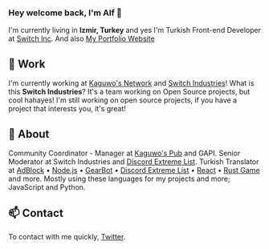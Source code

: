 ### Hey welcome back, I'm Alf 👋

I'm currently living in **Izmir, Turkey** and yes I'm Turkish Front-end Developer at [Switch Inc](https://kaguwo.com). And also [My Portfolio Website](https://alfreddo.ga)

## 🔧 Work

I'm currently working at [Kaguwo's Network](https://github.com/KaguwoNetwork) and [Switch Industries](https://kaguwo.com)! What is this **Switch Industries**? It's a team working on Open Source projects, but cool hahayes! I'm still working on open source projects, if you have a project that interests you, it's great!

## 🔭 About

Community Coordinator - Manager at [Kaguwo's Pub](https://kaguwo.com/discord) and GAPI. Senior Moderator at Switch Industries and [Discord Extreme List](https://discordextremelist.xyz). Turkish Translator at [AdBlock](https://getadblock.com/) • [Node.js](https://nodejs.org/) • [GearBot](https://gearbot.rocks) • [Discord Extreme List](https://discordextremelist.xyz) • [React](https://facebook.github.io/react/) • [Rust Game](https://rust.facepunch.com/) and more. Mostly using these languages for my projects and more; JavaScript and Python.

## 📫 Contact

To contact with me quickly, [Twitter](https://twitter.com/alfredsaveron).
